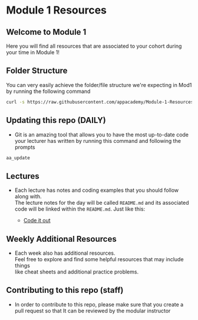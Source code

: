 # Module 1 Resources

## Welcome to Module 1

Here you will find all resources that are associated to your cohort during \
your time in Module 1!

## Folder Structure

You can very easily achieve the folder/file structure we're expecting in Mod1 \
by running the following command

```bash
curl -s https://raw.githubusercontent.com/appacademy/Module-1-Resources/main/additional_resources/scripts/folder_structure.sh | bash
```

## Updating this repo (DAILY)

- Git is an amazing tool that allows you to have the most up-to-date
  code your lecturer has written by running this command and following the prompts

```bash
aa_update
```

## Lectures

- Each lecture has notes and coding examples that you should follow along with. \
The lecture notes for the day will be called `README.md` and its associated \
code will be linked within the `README.md`. Just like this:

  - [Code it out](./w1/d1/code_it_out/boolean-type.js)

## Weekly Additional Resources

- Each week also has additional resources. \
Feel free to explore and find some helpful resources that may include things \
like cheat sheets and additional practice problems.

## Contributing to this repo (staff)

- In order to contribute to this repo, please make sure that you create a \
pull request so that It can be reviewed by the modular instructor
